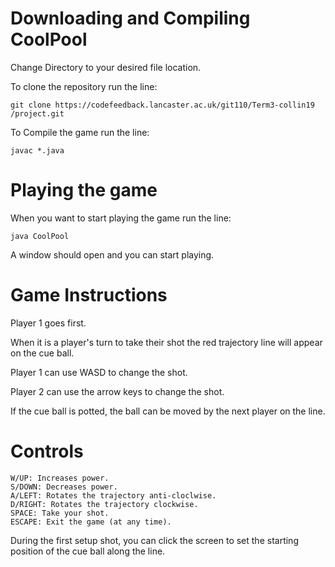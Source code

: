 # Downloading and Compiling CoolPool

Change Directory to your desired file location.

To clone the repository run the line: 
    
    git clone https://codefeedback.lancaster.ac.uk/git110/Term3-collin19 /project.git

To Compile the game run the line:

    javac *.java

# Playing the game

When you want to start playing the game run the line:
    
    java CoolPool

A window should open and you can start playing.

# Game Instructions

Player 1 goes first.

When it is a player's turn to take their shot the red trajectory line will appear on the cue ball.

Player 1 can use WASD to change the shot.

Player 2 can use the arrow keys to change the shot.

If the cue ball is potted, the ball can be moved by the next player on the line.
    
# Controls

    W/UP: Increases power.
    S/DOWN: Decreases power.
    A/LEFT: Rotates the trajectory anti-cloclwise.
    D/RIGHT: Rotates the trajectory clockwise.
    SPACE: Take your shot.
    ESCAPE: Exit the game (at any time).

During the first setup shot, you can click the screen to set the starting position of the cue ball along the line.